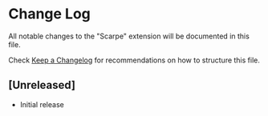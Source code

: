 # Change Log

All notable changes to the "Scarpe" extension will be documented in this file.

Check [Keep a Changelog](http://keepachangelog.com/) for recommendations on how to structure this file.

## [Unreleased]

- Initial release